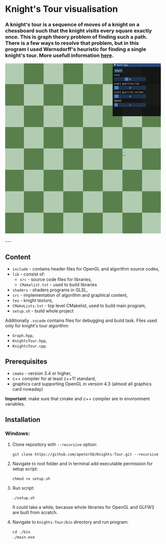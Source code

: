 # Knight's Tour visualisation

### A knight's tour is a sequence of moves of a knight on a chessboard such that the knight visits every square exactly once. This is graph theory problem of finding such a path. There is a few ways to resolve that problem, but in this program I used Warnsdorff's heuristic for finding a single knight's tour. More usefull information [here](https://bradfieldcs.com/algos/graphs/knights-tour/).

<p align="center">
<img src="https://github.com/apetor56/Knights-Tour/blob/master/Animation.gif" width="550" height="550"/>
</p>
---

## Content
- `include` - contains header files for OpenGL and algorithm source codes,
- `lib` - consist of:
    - `src` - source code files for libraries,
    - `CMakelist.txt` - used to build libraries
- `shaders` - shaders programs in GLSL,
- `src` - implementation of algorithm and graphical content,
- `tex` - knight texture,
- `CMakeLists.txt` - top level CMakelist, used to build main program,
- `setup.sh` - build whole project

Additionally `.vscode` contains files for debugging and build task. Files used only for knight's tour algorithm:
- `Graph.hpp`,
- `KnightsTour.hpp`,
- `KnightsTour.cpp`.

## Prerequisites
- `cmake` - version 3.4 or higher,
- c++ compiler for at least c++11 standard,
- graphics card supporting OpenGL in version 4.3 (almost all graphics card nowaday)

__Important__: make sure that cmake and c++ compiler are in environment variables.

## Installation
### Windows:
1. Clone repository with `--recursive` option:

    `git clone https://github.com/apetor56/Knights-Tour.git --recursive`

2. Navigate to root folder and in terminal add executable permission for setup script:

    `chmod +x setup.sh`

3. Run script:

    `./setup.sh`

    It could take a while, because whole libraries for OpenGL and GLFW3 are built from scratch.

4. Navigate to `Knights-Tour/bin` directory and run program:
   
   `cd ./bin`<br>
   `./main.exe`

<br>